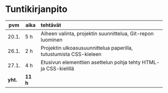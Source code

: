 # Tuntikirjanpito
pvm    | aika | tehtävät
------ | ---- | :--------
20.1.|5 h|Aiheen valinta, projektin suunnittelua, Git-repon luominen
26.1.|2 h|Projektin ulkoasusuunnittelua paperilla, tutustumista CSS-kieleen
27.1.|4 h|Etusivun elementtien asettelun pohja tehty HTML- ja CSS-kielillä
**yht.**|**11 h**
